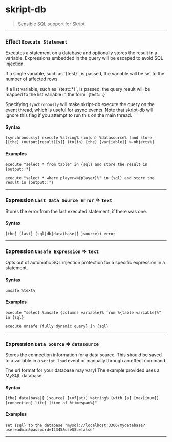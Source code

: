 # skript-db

 > Sensible SQL support for Skript.
---

### Effect `Execute Statement`
Executes a statement on a database and optionally stores the result in a variable. Expressions
 embedded in the query will be escaped to avoid SQL injection.
 <p>
 If a single variable, such as `{test}`, is passed, the variable will be set to the number of
 affected rows.
 <p>
 If a list variable, such as `{test::*}`, is passed, the query result will be mapped to the list
 variable in the form `{test::<column name>::<row number>}`

 Specifying `synchronously` will make skript-db execute the query on the event thread, which is useful for async
 events. Note that skript-db will ignore this flag if you attempt to run this on the main thread.
#### Syntax
```
[synchronously] execute %string% (in|on) %datasource% [and store [[the] (output|result)[s]] (to|in) [the] [var[iable]] %-objects%]
```

#### Examples
```
execute "select * from table" in {sql} and store the result in {output::*}
```
```
execute "select * where player=%{player}%" in {sql} and store the result in {output::*}
```

---

### Expression `Last Data Source Error` => `text`
Stores the error from the last executed statement, if there was one.
#### Syntax
```
[the] [last] (sql|db|data(base|[ ]source)) error
```

---

### Expression `Unsafe Expression` => `text`
Opts out of automatic SQL injection protection for a specific expression in a statement.
#### Syntax
```
unsafe %text%
```

#### Examples
```
execute "select %unsafe {columns variable}% from %{table variable}%" in {sql}
```
```
execute unsafe {fully dynamic query} in {sql}
```

---

### Expression `Data Source` => `datasource`
Stores the connection information for a data source. This should be saved to a variable in a
 `script load` event or manually through an effect command.

 The url format for your database may vary! The example provided uses a MySQL database.
#### Syntax
```
[the] data(base|[ ]source) [(of|at)] %string% [with [a] [max[imum]] [connection] life[ ]time of %timespan%]"
```

#### Examples
```
set {sql} to the database "mysql://localhost:3306/mydatabase?user=admin&password=12345&useSSL=false"
```

---

